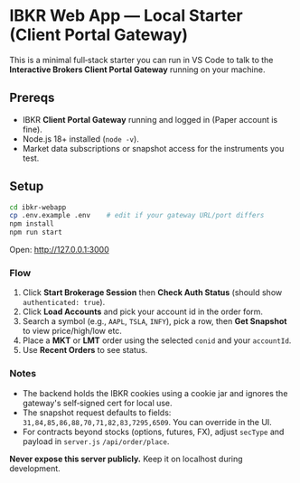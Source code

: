 # IBKR Web App — Local Starter (Client Portal Gateway)

This is a minimal full‑stack starter you can run in VS Code to talk to the **Interactive Brokers Client Portal Gateway** running on your machine.

## Prereqs

- IBKR **Client Portal Gateway** running and logged in (Paper account is fine).
- Node.js 18+ installed (`node -v`).
- Market data subscriptions or snapshot access for the instruments you test.

## Setup

```bash
cd ibkr-webapp
cp .env.example .env    # edit if your gateway URL/port differs
npm install
npm run start
```
Open: http://127.0.0.1:3000

### Flow

1. Click **Start Brokerage Session** then **Check Auth Status** (should show `authenticated: true`).
2. Click **Load Accounts** and pick your account id in the order form.
3. Search a symbol (e.g., `AAPL`, `TSLA`, `INFY`), pick a row, then **Get Snapshot** to view price/high/low etc.
4. Place a **MKT** or **LMT** order using the selected `conid` and your `accountId`.
5. Use **Recent Orders** to see status.

### Notes

- The backend holds the IBKR cookies using a cookie jar and ignores the gateway's self‑signed cert for local use.
- The snapshot request defaults to fields: `31,84,85,86,88,70,71,82,83,7295,6509`. You can override in the UI.
- For contracts beyond stocks (options, futures, FX), adjust `secType` and payload in `server.js` `/api/order/place`.

**Never expose this server publicly.** Keep it on localhost during development.
